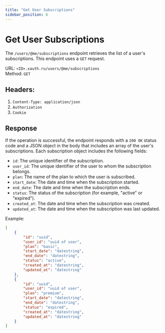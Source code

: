 ```yaml
---
title: "Get User Subscriptions"
sidebar_position: 6
---
```


# Get User Subscriptions
The `/users/@me/subscriptions` endpoint retrieves the list of a user's subscriptions. This endpoint uses a `GET` request.

URL: `<ID>.xauth.ru/users/@me/subscriptions`<br/>
Method: `GET`<br/>

## Headers: 
1. `Content-Type: application/json`
2. `Authorization`
3. `Cookie`


## Response
If the operation is successful, the endpoint responds with a `200 OK` status code and a JSON object in the body that includes an array of the user's subscriptions. Each subscription object includes the following fields:

- `id`: The unique identifier of the subscription.
- `user_id`: The unique identifier of the user to whom the subscription belongs.
- `plan`: The name of the plan to which the user is subscribed.
- `start_date`: The date and time when the subscription started.
- `end_date`: The date and time when the subscription ends.
- `status`: The status of the subscription (for example, "active" or "expired").
- `created_at`: The date and time when the subscription was created.
- `updated_at`: The date and time when the subscription was last updated.


Example:
```json
[
    {
        "id": "uuid",
        "user_id": "uuid of user",
        "plan": "basic",
        "start_date": "datestring",
        "end_date": "datestring",
        "status": "active",
        "created_at": "datestring",
        "updated_at": "datestring"
    },
    {
        "id": "uuid",
        "user_id": "uuid of user",
        "plan": "premium",
        "start_date": "datestring",
        "end_date": "datestring",
        "status": "expired",
        "created_at": "datestring",
        "updated_at": "datestring"
    }
]
```